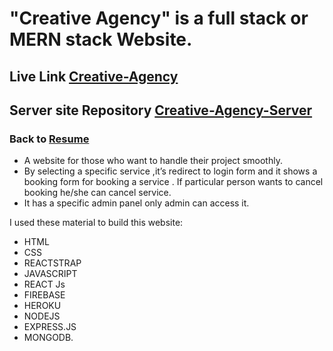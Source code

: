 # **"Creative Agency" is a full stack or MERN stack Website.**

## Live Link [Creative-Agency](https://creative-agency-port.web.app)

## Server site Repository [Creative-Agency-Server](https://github.com/Azim-Ahmed/creative-agency-server)
### Back to [Resume](https://drive.google.com/file/d/1P4R1dSBIPLnYspXLRCHiK04CdWzx6g7a/view?usp=sharing)

- A website for those who want to handle their project smoothly.
- By selecting a specific service ,it’s redirect to login form and  it shows a booking form for booking  a service . If particular person wants to cancel booking he/she can cancel service.
- It has a specific admin panel only admin can access it.

I used these material to build this website: 
- HTML
- CSS
- REACTSTRAP 
- JAVASCRIPT 
- REACT Js
- FIREBASE 
- HEROKU 
- NODEJS 
- EXPRESS.JS 
- MONGODB.
